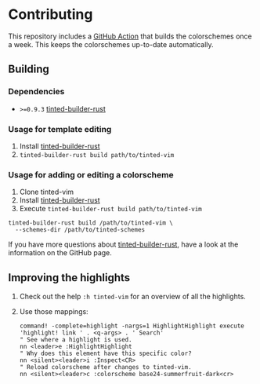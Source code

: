# Contributing

This repository includes a [GitHub Action] that builds the
colorschemes once a week. This keeps the colorschemes up-to-date
automatically.

## Building

### Dependencies

- `>=0.9.3` [tinted-builder-rust]

### Usage for template editing

1. Install [tinted-builder-rust]
1. `tinted-builder-rust build path/to/tinted-vim`

### Usage for adding or editing a colorscheme

1. Clone tinted-vim
1. Install [tinted-builder-rust]
1. Execute `tinted-builder-rust build path/to/tinted-vim`

```shell
tinted-builder-rust build /path/to/tinted-vim \
  --schemes-dir /path/to/tinted-schemes
```

If you have more questions about [tinted-builder-rust], have a look at
the information on the GitHub page.

[tinted-builder-rust]: https://github.com/tinted-theming/tinted-builder-rust
[tinted-schemes]: https://github.com/tinted-theming/schemes
[GitHub Action]: .github/workflows/update.yml

## Improving the highlights

1. Check out the help `:h tinted-vim` for an overview of all the highlights.
1. Use those mappings:

   ```vim
   command! -complete=highlight -nargs=1 HighlightHighlight execute 'highlight! link ' . <q-args> . ' Search'
   " See where a highlight is used.
   nn <leader>e :HighlightHighlight
   " Why does this element have this specific color?
   nn <silent><leader>i :Inspect<CR>
   " Reload colorscheme after changes to tinted-vim.
   nn <silent><leader>c :colorscheme base24-summerfruit-dark<cr>
   ```
